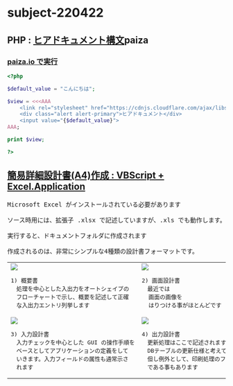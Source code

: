 # subject-220422

## PHP : [ヒアドキュメント構文](https://www.php.net/manual/ja/language.types.string.php#language.types.string.syntax.heredoc)paiza
### [paiza.io で実行](https://paiza.io/projects/vn-eEHX93n_QMC8735ODMA)
```php
<?php

$default_value = "こんにちは";

$view = <<<AAA
    <link rel="stylesheet" href="https://cdnjs.cloudflare.com/ajax/libs/twitter-bootstrap/5.1.3/css/bootstrap.min.css">
    <div class="alert alert-primary">ヒアドキュメント</div>
    <input value="{$default_value}">
AAA;

print $view;

?>
```


## [簡易詳細設計書(A4)作成 : VBScript + Excel.Application](https://winofsql.jp/download/create-spec-format.zip)

<pre>
Microsoft Excel がインストールされている必要があります

ソース時用には、拡張子 .xlsx で記述していますが、.xls でも動作します。

実行すると、ドキュメントフォルダに作成されます

作成されるのは、非常にシンプルな4種類の設計書フォーマットです。
</pre>
<table id="spec"><tbody><tr>
<td>
<img src="https://winofsql.jp/image/a/excel-spec-1.png">
<pre>1) 概要書
　処理を中心とした入出力をオートシェイプの
　フローチャートで示し、概要を記述して正確
　な入出力エントリ列挙します
</pre>
</td> 
<td>
<img src="https://winofsql.jp/image/a/excel-spec-2.png">
<pre>2) 画面設計書
　最近では
  画面の画像を
  はりつける事がほとんどです
</pre>
</td>
</tr>
<tr>
<td>
<img src="https://winofsql.jp/image/a/excel-spec-3.png">
<pre>3) 入力設計書
　入力チェックを中心とした GUI の操作手順を
　ベースとしてアプリケーションの定義をして
　いきます。入力フィールドの属性も通常示さ
　れます
</pre>
</td> 
<td>
<img src="https://winofsql.jp/image/a/excel-spec-4.png">
<pre>4) 出力設計書
　更新処理はここで記述されます。最近では、
　DBテーブルの更新仕様と考えて良いでしょう。
　但し例外として、印刷処理のフォーマット指示
　である事もあります
</pre>

</td>
</tr></tbody></table>
